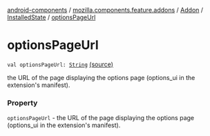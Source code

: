 [android-components](../../../index.md) / [mozilla.components.feature.addons](../../index.md) / [Addon](../index.md) / [InstalledState](index.md) / [optionsPageUrl](./options-page-url.md)

# optionsPageUrl

`val optionsPageUrl: `[`String`](https://kotlinlang.org/api/latest/jvm/stdlib/kotlin/-string/index.html) [(source)](https://github.com/mozilla-mobile/android-components/blob/master/components/feature/addons/src/main/java/mozilla/components/feature/addons/Addon.kt#L97)

the URL of the page displaying the
options page (options_ui in the extension's manifest).

### Property

`optionsPageUrl` - the URL of the page displaying the
options page (options_ui in the extension's manifest).